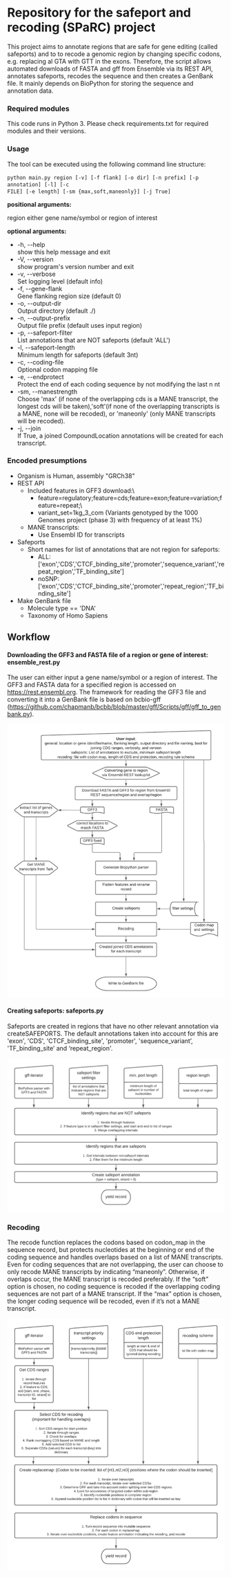# Repository for the safeport and recoding (SPaRC) project

This project aims to annotate regions that are safe for gene editing (called safeports) and to to recode a genomic region by changing specific codons, e.g. replacing al GTA with GTT in the exons. Therefore, the script allows automated downloads of FASTA and gff from Ensemble via its REST API, annotates safeports, recodes the sequence and then creates a GenBank file. It mainly depends on BioPython for storing the sequence and annotation data. 

### Required modules
This code runs in Python 3. Please check requirements.txt for required modules and their versions.


### Usage

The tool can be executed using the following command line structure:
```
python main.py region [-v] [-f flank] [-o dir] [-n prefix] [-p annotation] [-l] [-c
FILE] [-e length] [-sm {max,soft,maneonly}] [-j True]
```


**positional arguments:**

region either gene name/symbol or region of interest

**optional arguments:**

- -h, --help\
show this help message and exit
- -V, --version\
show program's version number and exit
- -v, --verbose\
Set logging level (default info)
- -f, --gene-flank\
Gene flanking region size (default 0)
- -o, --output-dir\
Output directory (default ./)
- -n, --output-prefix\
Output file prefix (default uses input region)
- -p, --safeport-filter\
List annotations that are NOT safeports (default 'ALL')
- -l, --safeport-length\
Minimum length for safeports (default 3nt)
- -c, --coding-file\
Optional codon mapping file
- -e, --endprotect\
Protect the end of each coding sequence by not modifying the last n nt
- -sm, --manestrength\
Choose 'max' (if none of the overlapping cds is a MANE transcript, the longest cds will be taken),'soft'(if none of the overlapping transcripts is a MANE, none will be recoded), or 'maneonly' (only MANE transcripts will be recoded).
- -j, --join\
If True, a joined CompoundLocation annotations will be created for each transcript.

### Encoded presumptions
- Organism is Human, assembly "GRCh38"
- REST API
    - Included features in GFF3 download:\
        - feature=regulatory;feature=cds;feature=exon;feature=variation;feature=repeat;\
        - variant_set=1kg_3_com (Variants genotyped by the 1000 Genomes project (phase 3) with frequency of at least 1%)
    - MANE transcripts: 
        - Use Ensembl ID for transcripts
- Safeports
    - Short names for list of annotations that are not region for safeports:
        - ALL: ['exon','CDS','CTCF_binding_site','promoter','sequence_variant','repeat_region','TF_binding_site']
        - noSNP: ['exon','CDS','CTCF_binding_site','promoter','repeat_region','TF_binding_site']
- Make GenBank file
    - Molecule type == 'DNA'
    - Taxonomy of Homo Sapiens

## Workflow

#### Downloading the GFF3 and FASTA file of a region or gene of interest: ensemble_rest.py

The user can either input a gene name/symbol or a region of interest. The GFF3 and FASTA data for a specified region is accessed on https://rest.ensembl.org.
The framework for reading the GFF3 file and converting it into a GenBank file is based on bcbio-gff (https://github.com/chapmanb/bcbb/blob/master/gff/Scripts/gff/gff_to_genbank.py).

![Code overview](./documentation/ToolOverview.png)

#### Creating safeports: safeports.py
Safeports are created in regions that have no other relevant annotation via createSAFEPORTS. The default annotations taken into account for this are 'exon', 'CDS', 'CTCF_binding_site', 'promoter', 'sequence_variant’, 'TF_binding_site’ and ‘repeat_region'. 

![Safeports](./documentation/SafeportsOverview.png)

### Recoding

The recode function replaces the codons based on codon_map in the sequence record, but protects nucleotides at the beginning or end of the coding sequence and handles overlaps based on a list of MANE transcripts. Even for coding sequences that are not overlapping, the user can choose to only
recode MANE transcripts by indicating “maneonly”. Otherwise, if overlaps occur, the MANE transcript is recoded preferably. If the “soft” option is chosen, no coding sequence is recoded if the overlapping coding sequences are not part of a MANE transcript. If the “max” option is chosen, the longer coding sequence will be recoded, even if it’s not a MANE transcript. 

![Recoding](./documentation/RecodingOverview.png)
